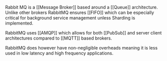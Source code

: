 Rabbit MQ is a [[Message Broker]] based around a [[Queue]] architecture. Unlike other brokers RabbitMQ ensures [[FIFO]] which can be especially critical for background service management unless Sharding is implemented.

RabbitMQ uses [[AMQP]] which allows for both [[PubSub]] and server client architectures compared to [[MQTT]] based brokers.

RabbitMQ does however have non-negligible overheads meaning it is less used in low latency and high frequency applications.